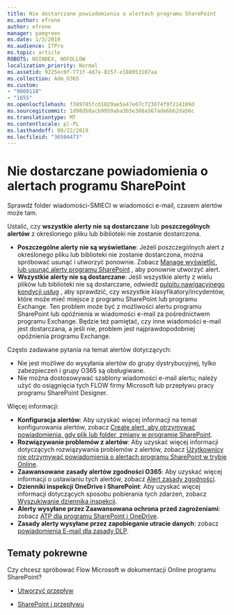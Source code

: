 ```yaml
---
title: Nie dostarczane powiadomienia o alertach programu SharePoint
ms.author: efrene
author: efrene
manager: pamgreen
ms.date: 1/3/2019
ms.audience: ITPro
ms.topic: article
ROBOTS: NOINDEX, NOFOLLOW
localization_priority: Normal
ms.assetid: 9225ec0f-771f-4d7a-8157-e188953107aa
ms.collection: Adm_O365
ms.custom:
- "9000118"
- "1655"
ms.openlocfilehash: f389785fcd1029ae5a47e07c723874f9f214109d
ms.sourcegitcommit: 1d98db8acb9959aba3b5e308a567ade6b62da56c
ms.translationtype: MT
ms.contentlocale: pl-PL
ms.lasthandoff: 08/22/2019
ms.locfileid: "36504473"
---
```

# <a name="sharepoint-alert-notifications-not-delivered"></a>Nie dostarczane powiadomienia o alertach programu SharePoint

Sprawdź folder wiadomości-ŚMIECI w wiadomości e-mail, czasem alertów może tam.

Ustalić, czy **wszystkie alerty nie są dostarczane** lub **poszczególnych alertów** z określonego pliku lub biblioteki nie zostanie dostarczona.

- **Poszczególne alerty nie są wyświetlane**: Jeżeli poszczególnych alert z określonego pliku lub biblioteki nie zostanie dostarczona, można spróbować usunąć i utworzyć ponownie. Zobacz [Manage wyświetlić, lub usunąć alerty programu SharePoint](https://support.office.com/article/manage-view-or-delete-sharepoint-alerts-99dfb19c-9a90-4a8c-aba1-aa8c8afb0de2?ui=en-US&rs=en-US&ad=US#ID0EAADAAA=Online) , aby ponownie utworzyć alert.
- **Wszystkie alerty nie są dostarczane**: Jeśli wszystkie alerty z wielu plików lub biblioteki nie są dostarczane, odwiedź [pulpitu nawigacyjnego kondycji usług](https://admin.microsoft.com/AdminPortal/Home#/servicehealth) , aby sprawdzić, czy wszystkie klasyfikatory/incydentów, które może mieć miejsce z programu SharePoint lub programu Exchange. Ten problem może być z możliwości alertu programu SharePoint lub opóźnienia w wiadomości e-mail za pośrednictwem programu Exchange. Będzie też pamiętać, czy inne wiadomości e-mail jest dostarczana, a jeśli nie, problem jest najprawdopodobniej opóźnienia programu Exchange.

Często zadawane pytania na temat alertów dotyczących:

- Nie jest możliwe do wysyłania alertów do grupy dystrybucyjnej, tylko zabezpieczeń i grupy O365 są obsługiwane.
- Nie można dostosowywać szablony wiadomości e-mail alertu; należy użyć do osiągnięcia tych FLOW firmy Microsoft lub przepływu pracy programu SharePoint Designer.

Więcej informacji:

- **Konfiguracja alertów**: Aby uzyskać więcej informacji na temat konfigurowania alertów, zobacz [Create alert, aby otrzymywać powiadomienia, gdy plik lub folder, zmiany w programie SharePoint](https://support.office.com/article/create-an-alert-to-get-notified-when-a-file-or-folder-changes-in-sharepoint-e5a79e7b-a146-46da-a9ef-d65409ba8918).
- **Rozwiązywanie problemów z alertów**: Aby uzyskać więcej informacji dotyczących rozwiązywania problemów z alertów, zobacz [Użytkownicy nie otrzymywać powiadomienia o alertach programu SharePoint w trybie Online](https://docs.microsoft.com/sharepoint/support/sites/no-alert-notifications).
- **Zaawansowane zasady alertów zgodności O365**: Aby uzyskać więcej informacji o ustawianiu tych alertów, zobacz [Alert zasady zgodności](https://docs.microsoft.com/office365/securitycompliance/alert-policies).
- **Dzienniki inspekcji OneDrive i SharePoint**: Aby uzyskać więcej informacji dotyczących sposobu pobierania tych zdarzeń, zobacz [Wyszukiwanie dziennika inspekcji](https://docs.microsoft.com/office365/securitycompliance/search-the-audit-log-in-security-and-compliance#search-the-audit-log).
- **Alerty wysyłane przez Zaawansowana ochrona przed zagrożeniami**: zobacz [ATP dla programu SharePoint i OneDrive](https://docs.microsoft.com/office365/securitycompliance/atp-for-spo-odb-and-teams).
- **Zasady alerty wysyłane przez zapobieganie utracie danych**: zobacz [powiadomienia E-mail dla zasady DLP](https://docs.microsoft.com/office365/securitycompliance/use-notifications-and-policy-tips).

## <a name="related-topics"></a>Tematy pokrewne

Czy chcesz spróbować Flow Microsoft w dokumentacji Online programu SharePoint?

- [Utworzyć przepływ](https://support.office.com/article/create-a-flow-for-a-list-or-library-in-sharepoint-online-or-onedrive-for-business-a9c3e03b-0654-46af-a254-20252e580d01)

- [SharePoint i przepływu](https://flow.microsoft.com/en-us/blog/sharepoint-and-flow/)
